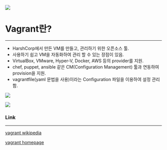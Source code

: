 ![](https://upload.wikimedia.org/wikipedia/commons/thumb/8/87/Vagrant.png/300px-Vagrant.png)

# Vagrant란?

---

* HarshCorp에서 만든 VM를 만들고, 관리하기 위한 오픈소스 툴.
* 사용하기 쉽고 VM을 자동화하여 관리 할 수 있는 장점이 있음.
* VirtualBox, VMware, Hyper-V, Docker, AWS 등의 provider를 지원.
* chef, puppet, ansible 같은 CM(Configuration Management) 툴과 연동하여 provision을 지원.
* vagrantfile(yaml 문법을 사용)이라는 Configuration 파일을 이용하여 설정 관리함.

![](https://sysadmincasts.com/static/extra/42-vagrant-use-cases.gif)

![](https://sysadmincasts.com/static/extra/42-vagrant-workflow.png)

### Link

---

[vagrant wikipedia](https://en.wikipedia.org/wiki/Vagrant_(software)) <br>

[vagrant homepage](https://www.vagrantup.com)
